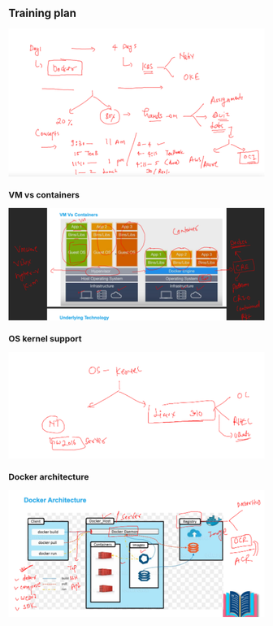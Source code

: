 ## Training plan 

<img src="plan.png">

### VM vs containers 

<img src="vmvscont.png">

### OS kernel support

<img src="kernel.png">

### Docker architecture 

<img src="darch.png">



